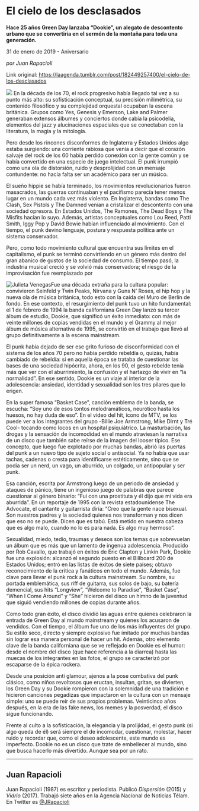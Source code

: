 # El cielo de los desclasados

**Hace 25 años Green Day lanzaba “Dookie”, un alegato de descontento urbano que se convertiría en el sermón de la montaña para toda una generación.**

31 de enero de 2019 - Aniversario

_por Juan Rapacioli_

Link original: https://laagenda.tumblr.com/post/182449257400/el-cielo-de-los-desclasados

![](https://64.media.tumblr.com/e3742f252efe695eba830b214a19d24d/2b220e4e030dde28-83/s500x750/fb293bac8875ca532c2ee413f689fef38270667d.jpg)
En la década de los 70, el rock progresivo había llegado tal vez a su punto más alto: su sofisticación conceptual, su precisión milimétrica, su contenido filosófico y su complejidad orquestal ocupaban la escena británica. Grupos como Yes, Genesis y Emerson, Lake and Palmer generaban extensos álbumes y conciertos donde cabía la psicodelia, elementos del jazz y alucinaciones espaciales que se conectaban con la literatura, la magia y la mitología. 

Pero desde los rincones disconformes de Inglaterra y Estados Unidos algo estaba surgiendo: una corriente rabiosa que venía a decir que el corazón salvaje del rock de los 60 había perdido conexión con la gente común y se había convertido en una especie de juego intelectual. El punk irrumpió como una ola de distorsión, ruido y desprolijidad con un mensaje contundente: no hacía falta ser un académico para ser un músico. 

El sueño hippie se había terminado, los movimientos revolucionarios fueron masacrados, las guerras continuaban y el pacifismo parecía tener menos lugar en un mundo cada vez más violento. En Inglaterra, bandas como The Clash, Sex Pistols y The Damned venían a cristalizar el descontento con una sociedad opresora. En Estados Unidos, The Ramones, The Dead Boys y The Misfits hacían lo suyo. Además, artistas conceptuales como Lou Reed, Patti Smith, Iggy Pop y David Bowie habían influenciado al movimiento. Con el tiempo, el punk devino lenguaje, postura y respuesta política ante un sistema conservador.  

Pero, como todo movimiento cultural que encuentra sus límites en el capitalismo, el punk se terminó convirtiendo en un género más dentro del gran abanico de gustos de la sociedad de consumo. El tiempo pasó, la industria musical creció y se volvió más conservadora; el riesgo de la improvisación fue reemplazado por 

![Julieta Venegas](https://64.media.tumblr.com/e5aa9356fe41f88829f46fbfdcea5c1e/2b220e4e030dde28-09/s250x400/92159a85c91dd03e66090ebc5cfede4812f01fe4.jpg)Fue una década extraña para la cultura popular: convivieron Seinfeld y Twin Peaks, Nirvana y Guns N’ Roses, el hip hop y la nueva ola de música británica, todo esto con la caída del Muro de Berlín de fondo. En ese contexto, el resurgimiento del punk tuvo un hito fundamental: el 1 de febrero de 1994 la banda californiana Green Day lanzó su tercer álbum de estudio, Dookie, que significó un éxito inmediato: con más de veinte millones de copias vendidas en el mundo y el Grammy al mejor álbum de música alternativa de 1995, se convirtió en el trabajo que llevó al grupo definitivamente a la escena mainstream. 

El punk había dejado de ser ese grito furioso de disconformidad con el sistema de los años 70 pero no había perdido rebeldía o, quizás, había cambiado de rebeldía: si en aquella época se trataba de cuestionar las bases de una sociedad hipócrita, ahora, en los 90, el gesto rebelde tenía más que ver con el aburrimiento, la confusión y el hartazgo de vivir en “la normalidad”. En ese sentido, Dookie es un viaje al interior de la adolescencia: ansiedad, identidad y sexualidad son los tres pilares que lo erigen. 

En la super famosa “Basket Case”, canción emblema de la banda, se escucha: “Soy uno de esos tontos melodramáticos, neurótico hasta los huesos, no hay duda de eso”. En el video del hit, ícono de MTV, se los puede ver a los integrantes del grupo -Billie Joe Armstrong, Mike Dirnt y Tré Cool- tocando como locos en un hospital psiquiátrico. La masturbación, las drogas y la sensación de incomodidad en el mundo atraviesan la narrativa de un disco que también sabe reírse de la imagen del looser típico. Ese concepto, que luego fue explotado por muchas bandas, abrió las puertas del punk a un nuevo tipo de sujeto social o antisocial. Ya no había que usar tachas, cadenas o cresta para identificarse estéticamente, sino que se podía ser un nerd, un vago, un aburrido, un colgado, un antipopular y ser punk.  



Esa canción, escrita por Armstrong luego de un periodo de ansiedad y ataques de pánico, tiene un ingenioso juego de palabras que parece cuestionar al género binario: “Fui con una prostituta y él dijo que mi vida era aburrida”. En un reportaje de 1995 con la revista estadounidense The Advocate, el cantante y guitarrista diría: “Creo que la gente nace bisexual. Son nuestros padres y la sociedad quienes nos transforman y nos dicen que eso no se puede. Dicen que es tabú. Está metido en nuestra cabeza que es algo malo, cuando no lo es para nada. Es algo muy hermoso”. 





Sexualidad, miedo, tedio, traumas y deseos son los temas que sobrevuelan un álbum que es más que un lamento de ingenua adolescencia. Producido por Rob Cavallo, que trabajó en éxitos de Eric Clapton y Linkin Park, Dookie fue una explosión: alcanzó el segundo puesto en el Billboard 200 de Estados Unidos; entró en las listas de éxitos de siete países; obtuvo reconocimiento de la crítica y fanáticos en todo el mundo. Además, fue clave para llevar el punk rock a la cultura mainstream. Su nombre, su portada emblemática, sus riff de guitarra, sus solos de bajo, su batería demencial, sus hits “Longview”, “Welcome to Paradise”, “Basket Case”, “When I Come Around” y “She” hicieron del disco un himno de la juventud que siguió vendiendo millones de copias durante años. 

Como todo gran éxito, el disco dividió las aguas entre quienes celebraron la entrada de Green Day al mundo mainstream y quienes los acusaron de vendidos. Con el tiempo, el álbum fue uno de los más influyentes del grupo. Su estilo seco, directo y siempre explosivo fue imitado por muchas bandas sin lograr esa manera personal de hacer un hit. Además, otro elemento clave de la banda californiana que se ve reflejado en Dookie es el humor: desde el nombre del disco (que hace referencia a la diarrea) hasta las muecas de los integrantes en las fotos, el grupo se caracterizó por escaparse de la épica rockera. 

Desde una posición anti glamour, ajenos a la pose combativa del punk clásico, como niños revoltosos que eructan, insultan, gritan, se divierten, los Green Day y su Dookie rompieron con la solemnidad de una tradición e hicieron canciones pegadizas que impactaron en la cultura con un mensaje simple: uno se puede reír de sus propios problemas. Veinticinco años después, en la era de las fake news, los memes y la posverdad, el disco sigue funcionando. 

Frente al culto a la sofisticación, la elegancia y la prolijidad, el gesto punk (si algo queda de él) será siempre el de incomodar, cuestionar, molestar, hacer ruido y recordar que, como el deseo adolescente, este mundo es imperfecto. Dookie no es un disco que trate de embellecer al mundo, sino que busca hacerlo más divertido. Aunque sea por un rato. 

  




---

Juan Rapacioli
--------------

 Juan Rapacioli (1987) es escritor y periodista. Publicó *Dispersión* (2015) y *Vidrio* (2017). Trabajó siete años en la Agencia Nacional de Noticias Télam. En Twitter es [@JRapacioli](https://twitter.com/Jrapacioli) 

